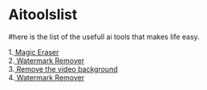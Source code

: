 # Aitoolslist
#here is the list of the usefull ai tools that makes life easy.

1.<a href="https://magicstudio.com/magiceraser/" target='_blank'> Magic Eraser</a><br>
2.<a href="https://www.watermarkremover.io/" target='_blank'> Watermark Remover</a><br>
3.<a href="https://www.unscreen.com/" target='_blank'> Remove the video background</a><br>
4.<a href="https://www.watermarkremover.io/" target='_blank'> Watermark Remover</a><br>

